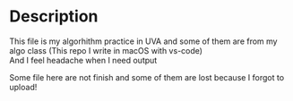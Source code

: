 # Description      
This file is my algorhithm practice in UVA and some of them are from my algo class (This repo I write in macOS with vs-code)           
And I feel headache when I need output

Some file here are not finish and some of them are lost because I forgot to upload!
